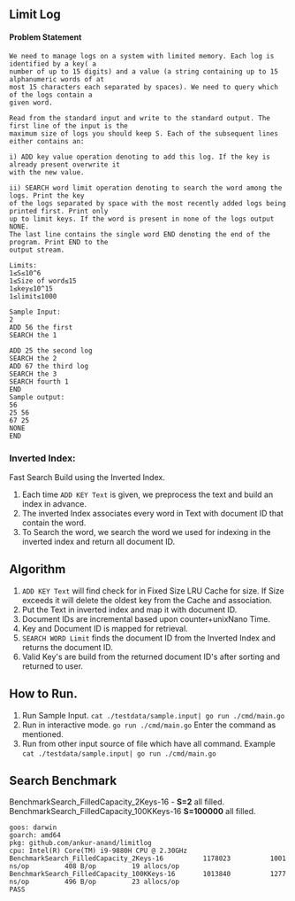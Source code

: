 ## Limit Log

#### Problem Statement

```text
We need to manage logs on a system with limited memory. Each log is identified by a key( a
number of up to 15 digits) and a value (a string containing up to 15 alphanumeric words of at
most 15 characters each separated by spaces). We need to query which of the logs contain a
given word.

Read from the standard input and write to the standard output. The first line of the input is the
maximum size of logs you should keep S. Each of the subsequent lines either contains an:

i) ADD key value operation denoting to add this log. If the key is already present overwrite it
with the new value.

ii) SEARCH word limit operation denoting to search the word among the logs. Print the key
of the logs separated by space with the most recently added logs being printed first. Print only
up to limit keys. If the word is present in none of the logs output NONE.
The last line contains the single word END denoting the end of the program. Print END to the
output stream.

Limits:
1≤S≤10^6
1≤Size of word≤15
1≤key≤10^15
1≤limit≤1000

Sample Input:
2
ADD 56 the first
SEARCH the 1

ADD 25 the second log
SEARCH the 2
ADD 67 the third log
SEARCH the 3
SEARCH fourth 1
END
Sample output:
56
25 56
67 25
NONE
END
```

### Inverted Index:
Fast Search Build using the Inverted Index.

1. Each time `ADD KEY Text` is given, we preprocess the text and build an index in advance.
2. The inverted Index associates every word in Text with document ID that contain the word.
3. To Search the word, we search the word we used for indexing in the inverted index and return all document ID.


## Algorithm
1. `ADD KEY Text` will find check for in Fixed Size LRU Cache for size. If Size exceeds it will delete the oldest key from the
Cache and association.
2. Put the Text in inverted index and map it with document ID.
3. Document IDs are incremental based upon counter+unixNano Time.
4. Key and Document ID is mapped for retrieval.
5. `SEARCH WORD Limit` finds the document ID from the Inverted Index and returns the document ID.
6. Valid Key's are build from the returned document ID's after sorting and returned to user.

## How to Run.
1. Run Sample Input. `cat ./testdata/sample.input| go run ./cmd/main.go`
2. Run in interactive mode. `go run ./cmd/main.go` Enter the command as mentioned.
3. Run from other input source of file which have all command. Example `cat ./testdata/sample.input| go run ./cmd/main.go`

## Search Benchmark
BenchmarkSearch_FilledCapacity_2Keys-16 - **S=2** all filled.
BenchmarkSearch_FilledCapacity_100KKeys-16 **S=100000** all filled.
```text
goos: darwin
goarch: amd64
pkg: github.com/ankur-anand/limitlog
cpu: Intel(R) Core(TM) i9-9880H CPU @ 2.30GHz
BenchmarkSearch_FilledCapacity_2Keys-16       	 1178023	      1001 ns/op	     408 B/op	      19 allocs/op
BenchmarkSearch_FilledCapacity_100KKeys-16    	 1013840	      1277 ns/op	     496 B/op	      23 allocs/op
PASS
```